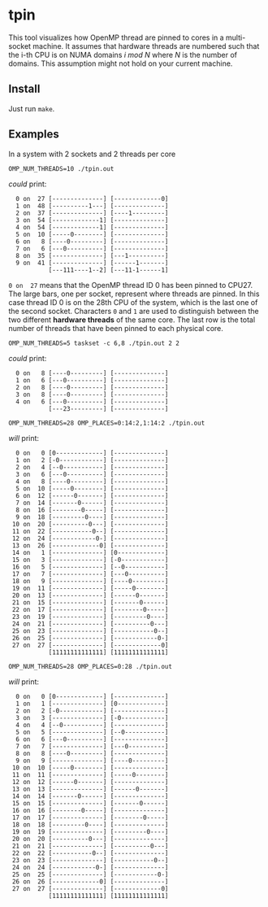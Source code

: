 # tpin

This tool visualizes how OpenMP thread are pinned to cores in a multi-socket machine.
It assumes that hardware threads are numbered such that the i-th CPU is on NUMA domains _i mod N_ where _N_ is the number of domains.
This assumption might not hold on your current machine.

## Install

Just run `make`.

## Examples

In a system with 2 sockets and 2 threads per core
```
OMP_NUM_THREADS=10 ./tpin.out
```
_could_ print:
```
  0 on  27 [--------------] [-------------0]
  1 on  48 [----------1---] [--------------]
  2 on  37 [--------------] [----1---------]
  3 on  54 [-------------1] [--------------]
  4 on  54 [-------------1] [--------------]
  5 on  10 [-----0--------] [--------------]
  6 on   8 [----0---------] [--------------]
  7 on   6 [---0----------] [--------------]
  8 on  35 [--------------] [---1----------]
  9 on  41 [--------------] [------1-------]
           [---111----1--2] [---11-1------1]
```
`0 on  27` means that the OpenMP thread ID 0 has been pinned to CPU27.
The large bars, one per socket, represent where threads are pinned.
In this case thread ID 0 is on the 28th CPU of the system,
which is the last one of the second socket.
Characters `0` and `1` are used to distinguish between the two different
**hardware threads** of the same core.
The last row is the total number of threads that have been pinned to each
physical core.

```
OMP_NUM_THREADS=5 taskset -c 6,8 ./tpin.out 2 2
```
_could_ print:
```
  0 on   8 [----0---------] [--------------]
  1 on   6 [---0----------] [--------------]
  2 on   8 [----0---------] [--------------]
  3 on   8 [----0---------] [--------------]
  4 on   6 [---0----------] [--------------]
           [---23---------] [--------------]
```

```
OMP_NUM_THREADS=28 OMP_PLACES=0:14:2,1:14:2 ./tpin.out
```
_will_ print:
```
  0 on   0 [0-------------] [--------------]
  1 on   2 [-0------------] [--------------]
  2 on   4 [--0-----------] [--------------]
  3 on   6 [---0----------] [--------------]
  4 on   8 [----0---------] [--------------]
  5 on  10 [-----0--------] [--------------]
  6 on  12 [------0-------] [--------------]
  7 on  14 [-------0------] [--------------]
  8 on  16 [--------0-----] [--------------]
  9 on  18 [---------0----] [--------------]
 10 on  20 [----------0---] [--------------]
 11 on  22 [-----------0--] [--------------]
 12 on  24 [------------0-] [--------------]
 13 on  26 [-------------0] [--------------]
 14 on   1 [--------------] [0-------------]
 15 on   3 [--------------] [-0------------]
 16 on   5 [--------------] [--0-----------]
 17 on   7 [--------------] [---0----------]
 18 on   9 [--------------] [----0---------]
 19 on  11 [--------------] [-----0--------]
 20 on  13 [--------------] [------0-------]
 21 on  15 [--------------] [-------0------]
 22 on  17 [--------------] [--------0-----]
 23 on  19 [--------------] [---------0----]
 24 on  21 [--------------] [----------0---]
 25 on  23 [--------------] [-----------0--]
 26 on  25 [--------------] [------------0-]
 27 on  27 [--------------] [-------------0]
           [11111111111111] [11111111111111]
```

```
OMP_NUM_THREADS=28 OMP_PLACES=0:28 ./tpin.out
```
_will_ print:
```
  0 on   0 [0-------------] [--------------]
  1 on   1 [--------------] [0-------------]
  2 on   2 [-0------------] [--------------]
  3 on   3 [--------------] [-0------------]
  4 on   4 [--0-----------] [--------------]
  5 on   5 [--------------] [--0-----------]
  6 on   6 [---0----------] [--------------]
  7 on   7 [--------------] [---0----------]
  8 on   8 [----0---------] [--------------]
  9 on   9 [--------------] [----0---------]
 10 on  10 [-----0--------] [--------------]
 11 on  11 [--------------] [-----0--------]
 12 on  12 [------0-------] [--------------]
 13 on  13 [--------------] [------0-------]
 14 on  14 [-------0------] [--------------]
 15 on  15 [--------------] [-------0------]
 16 on  16 [--------0-----] [--------------]
 17 on  17 [--------------] [--------0-----]
 18 on  18 [---------0----] [--------------]
 19 on  19 [--------------] [---------0----]
 20 on  20 [----------0---] [--------------]
 21 on  21 [--------------] [----------0---]
 22 on  22 [-----------0--] [--------------]
 23 on  23 [--------------] [-----------0--]
 24 on  24 [------------0-] [--------------]
 25 on  25 [--------------] [------------0-]
 26 on  26 [-------------0] [--------------]
 27 on  27 [--------------] [-------------0]
           [11111111111111] [11111111111111]
```

